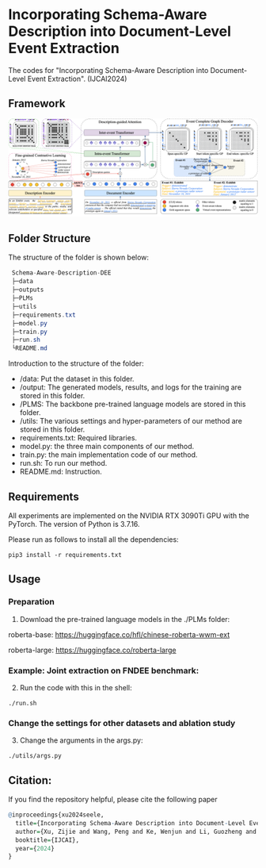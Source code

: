 # Incorporating Schema-Aware Description into Document-Level Event Extraction

The codes for "Incorporating Schema-Aware Description into Document-Level Event Extraction". (IJCAI2024)
## Framework

![](./framework.png)

## Folder Structure

The structure of the folder is shown below:

```csharp
 Schema-Aware-Description-DEE
 ├─data
 ├─outputs
 ├─PLMs
 ├─utils
 ├─requirements.txt
 ├─model.py
 ├─train.py
 ├─run.sh
 └README.md
```

Introduction to the structure of the folder:

- /data: Put the dataset in this folder.
- /output: The generated models, results, and logs for the training are stored in this folder.
- /PLMS: The backbone pre-trained language models are stored in this folder.
- /utils: The various settings and hyper-parameters of our method are stored in this folder.
- requirements.txt: Required libraries.
- model.py: the three main components of our method.
- train.py: the main implementation code of our method.
- run.sh: To run our method.
- README.md: Instruction.

## Requirements

All experiments are implemented on the NVIDIA RTX 3090Ti GPU with the PyTorch. The version of Python is 3.7.16.

Please run as follows to install all the dependencies:

```shell
pip3 install -r requirements.txt
```

## Usage

### Preparation

1. Download the pre-trained language models in the ./PLMs folder:

roberta-base: https://huggingface.co/hfl/chinese-roberta-wwm-ext

roberta-large: https://huggingface.co/roberta-large


### Example: Joint extraction on FNDEE benchmark:

2. Run the code with this in the shell:

```shell
./run.sh
```

### Change the settings for other datasets and ablation study
3. Change the arguments in the args.py:

```shell
./utils/args.py
```


## Citation:

If you find the repository helpful, please cite the following paper

```r
@inproceedings{xu2024seele,
  title={Incorporating Schema-Aware Description into Document-Level Event Extraction},
  author={Xu, Zijie and Wang, Peng and Ke, Wenjun and Li, Guozheng and Liu, Jiajun and Ji, Ke and Chen, Xiye and Wu, Chenxiao},
  booktitle={IJCAI},
  year={2024}
}
```